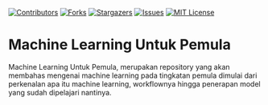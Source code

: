 [![Contributors][contributors-shield]][contributors-url]
[![Forks][forks-shield]][forks-url]
[![Stargazers][stars-shield]][stars-url]
[![Issues][issues-shield]][issues-url]
[![MIT License][license-shield]][license-url]

# Machine Learning Untuk Pemula
Machine Learning Untuk Pemula, merupakan repository yang akan membahas mengenai machine learning pada tingkatan pemula dimulai dari perkenalan apa itu machine learning, workflownya hingga penerapan model yang sudah dipelajari nantinya.


<!-- MARKDOWN LINKS & IMAGES -->
<!-- https://www.markdownguide.org/basic-syntax/#reference-style-links -->
[contributors-shield]: https://img.shields.io/github/contributors/POWERARE/Machine-Learning-Untuk-Pemula.svg?style=for-the-badge
[contributors-url]: https://github.com/POWERARE/Machine-Learning-Untuk-Pemula/graphs/contributors
[forks-shield]: https://img.shields.io/github/forks/POWERARE/Machine-Learning-Untuk-Pemula.svg?style=for-the-badge
[forks-url]: https://github.com/POWERARE/Machine-Learning-Untuk-Pemula/network/members
[stars-shield]: https://img.shields.io/github/stars/POWERARE/Machine-Learning-Untuk-Pemula.svg?style=for-the-badge
[stars-url]: https://github.com/POWERARE/Machine-Learning-Untuk-Pemula/stargazers
[issues-shield]: https://img.shields.io/github/issues/POWERARE/Machine-Learning-Untuk-Pemula.svg?style=for-the-badge
[issues-url]: https://github.com/POWERARE/Machine-Learning-Untuk-Pemula/issues
[license-shield]: https://img.shields.io/github/license/POWERARE/Machine-Learning-Untuk-Pemula.svg?style=for-the-badge
[license-url]: https://github.com/POWERARE/Machine-Learning-Untuk-Pemula/blob/master/LICENSE
[linkedin-shield]: https://img.shields.io/badge/-LinkedIn-black.svg?style=for-the-badge&logo=linkedin&colorB=555
